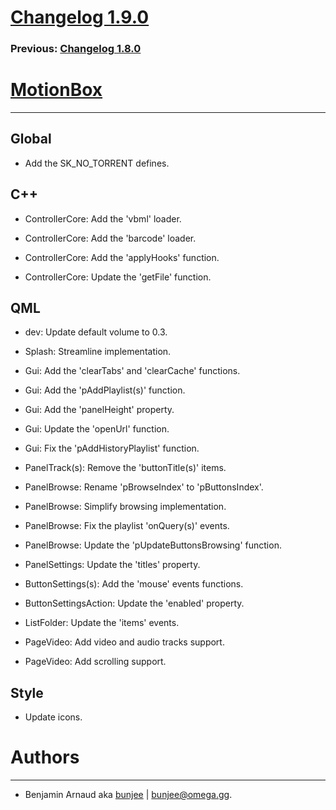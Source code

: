 # [Changelog 1.9.0](https://omega.gg/MotionBox/changes/1.9.0.html)

### Previous: [Changelog 1.8.0](1.8.0.html)

# [MotionBox](https://omega.gg/MotionBox)
---

## Global

- Add the SK_NO_TORRENT defines.


## C++

- ControllerCore: Add the 'vbml' loader.

- ControllerCore: Add the 'barcode' loader.

- ControllerCore: Add the 'applyHooks' function.

- ControllerCore: Update the 'getFile' function.


## QML

- dev: Update default volume to 0.3.

- Splash: Streamline implementation.

- Gui: Add the 'clearTabs' and 'clearCache' functions.

- Gui: Add the 'pAddPlaylist(s)' function.

- Gui: Add the 'panelHeight' property.

- Gui: Update the 'openUrl' function.

- Gui: Fix the 'pAddHistoryPlaylist' function.

- PanelTrack(s): Remove the 'buttonTitle(s)' items.

- PanelBrowse: Rename 'pBrowseIndex' to 'pButtonsIndex'.

- PanelBrowse: Simplify browsing implementation.

- PanelBrowse: Fix the playlist 'onQuery(s)' events.

- PanelBrowse: Update the 'pUpdateButtonsBrowsing' function.

- PanelSettings: Update the 'titles' property.

- ButtonSettings(s): Add the 'mouse' events functions.

- ButtonSettingsAction: Update the 'enabled' property.

- ListFolder: Update the 'items' events.

- PageVideo: Add video and audio tracks support.

- PageVideo: Add scrolling support.


## Style

- Update icons.


# Authors
---

- Benjamin Arnaud aka [bunjee](https://bunjee.me) | <bunjee@omega.gg>.
